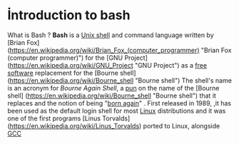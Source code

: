 # **İntroduction to bash**
What is Bash ?
**Bash** is a [Unix shell](https://en.wikipedia.org/wiki/Unix_shell "Unix shell") and command language written by [Brian Fox]
(https://en.wikipedia.org/wiki/Brian_Fox_(computer_programmer) "Brian Fox (computer programmer)") for the [GNU Project]
(https://en.wikipedia.org/wiki/GNU_Project "GNU Project") as a [free software](https://en.wikipedia.org/wiki/Free_software "Free software") replacement for the [Bourne shell]
(https://en.wikipedia.org/wiki/Bourne_shell "Bourne shell") The shell's name is an acronym for _Bourne Again Shell_, a [pun](https://en.wikipedia.org/wiki/Pun "Pun") on the name of the [Bourne shell]
(https://en.wikipedia.org/wiki/Bourne_shell "Bourne shell") that it replaces and the notion of being "[born again](https://en.wikipedia.org/wiki/Born_again "Born again")" . 
First released in 1989, ,it has been used as the default login shell for most [Linux](https://en.wikipedia.org/wiki/Linux) distributions and it was one of the first programs [Linus Torvalds]
(https://en.wikipedia.org/wiki/Linus_Torvalds) ported to Linux, alongside [GCC](https://en.wikipedia.org/wiki/GNU_Compiler_Collection)